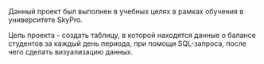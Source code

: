 Данный проект был выполнен в учебных целях в рамках обучения в университете SkyPro.

Цель проекта - создать таблицу, в которой находятся данные о балансе студентов за каждый день периода, при помощи SQL-запроса, после чего сделать визуализацию данных.

